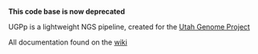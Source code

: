 
**This code base is now deprecated**

UGPp is a lightweight NGS pipeline, created for the <a href="http://weatherby.genetics.utah.edu/UGP/wiki/index.php/Main_Page">Utah Genome Project</a>

All documentation found on the <a href="http://srynobio.github.io/UGPp/">wiki</a>
